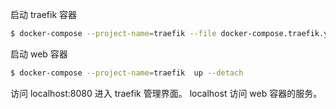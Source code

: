 
启动 traefik 容器
```sh
$ docker-compose --project-name=traefik --file docker-compose.traefik.yml up --detach
```
启动 web 容器

```sh
$ docker-compose --project-name=traefik  up --detach
```


访问 localhost:8080 进入 traefik 管理界面。 localhost 访问 web 容器的服务。